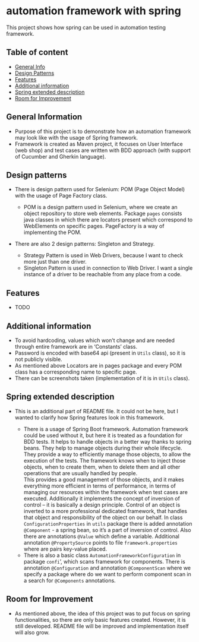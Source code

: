 # automation framework with spring
This project shows how spring can be used in automation testing framework.

## Table of content 
* [General Info](#general-information)
* [Design Patterns](#design-patterns)
* [Features](#features)
* [Additional information](#additional-information)  
* [Spring extended description](#spring-extended-description)
* [Room for Improvement](#room-for-improvement)

## General Information
- Purpose of this project is to demonstrate how an automation framework may look like with the usage of Spring framework.
- Framework is created as Maven project, it focuses on User Interface (web shop) and test cases are written with BDD approach (with support of Cucumber and Gherkin language). 

## Design patterns
- There is design pattern used for Selenium: POM (Page Object Model) with the usage of Page Factory class.
    - POM is a design pattern used in Selenium, where we create an object repository to store web elements. Package `pages` consists java classes in which there are locators present which correspond to WebElements on specific pages.
      PageFactory is a way of implementing the POM.
      
- There are also 2 design patterns: Singleton and Strategy.
  - Strategy Pattern is used in Web Drivers, because I want to check more just than one driver.
  - Singleton Pattern is used in connection to Web Driver. I want a single instance of a driver to be reachable from any place from a code. 
   
## Features
- TODO

## Additional information
- To avoid hardcoding, values which won’t change and are needed through entire framework are in ‘Constants’ class.
- Password is encoded with base64 api (present in `Utils` class), so it is not publicly visible.
- As mentioned above Locators are in pages package and every POM class has a corresponding name to specific page.
- There can be screenshots taken (implementation of it is in `Utils` class).


## Spring extended description
- This is an additional part of README file. It could not be here, but I wanted to clarify how Spring features look in this framework.

    - There is a usage of Spring Boot framework. Automation framework could be used without it, but here it is treated as a foundation for BDD tests.
  It helps to handle objects in a better way thanks to spring beans. They help to manage objects during their whole lifecycle. They provide a way to efficiently manage those objects, to allow the execution of the tests. The framework knows when to inject those objects, when to create them, when to delete them and all other operations that are usually handled by people.  
  This provides a good management of those objects, and it makes everything more efficient in terms of performance, in terms of managing our resources within the framework when test cases are executed.
  Additionally it implements the concept of inversion of control – it is basically a design principle.
  Control of an object is inverted to a more professional dedicated framework, that handles that object and responsibility of the object on our behalf.
  In class `ConfigurationProperties` in `utils` package there is added annotation `@Component` - a spring bean, so it’s a part of inversion of control. Also there are annotations `@Value` which define a variable. Additional annotation `@PropertySource` points to file `framework.properties` where are pairs key-value placed.
    - There is also a basic class `AutomationFrameworkConfiguration` in package `confi`’, which scans framework for components. There is annotation `@Configuration` and annotation `@ComponentScan` where we specify a package where do we want to perform component scan in a search for `@Components` annotations.

## Room for Improvement
- As mentioned above, the idea of this project was to put focus on spring functionalities, so there are only basic features created.
  However, it is still developed. README file will be improved and implementation itself will also grow.
  